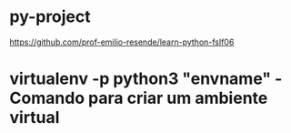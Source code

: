 # py-project
https://github.com/prof-emilio-resende/learn-python-fslf06

# virtualenv -p python3 "envname" - Comando para criar um ambiente virtual
